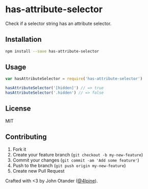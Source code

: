 # has-attribute-selector

Check if a selector string has an attribute selector.

## Installation

```bash
npm install --save has-attribute-selector
```

## Usage

```javascript
var hasAttributeSelector = require('has-attribute-selector')

hasAttributeSelector('[hidden]') // => true
hasAttributeSelector('.hidden') // => false
```

## License

MIT

## Contributing

1. Fork it
2. Create your feature branch (`git checkout -b my-new-feature`)
3. Commit your changes (`git commit -am 'Add some feature'`)
4. Push to the branch (`git push origin my-new-feature`)
5. Create new Pull Request

Crafted with <3 by John Otander ([@4lpine](https://twitter.com/4lpine)).
